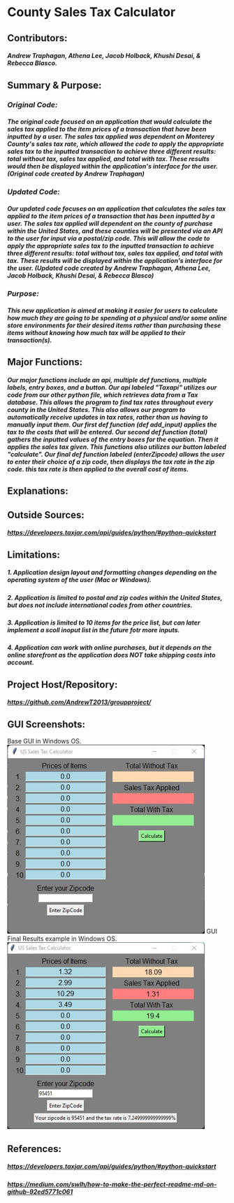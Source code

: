# **County Sales Tax Calculator**

## **Contributors:**
  ##### Andrew Traphagan, Athena Lee, Jacob Holback, Khushi Desai, & Rebecca Blasco.

## **Summary & Purpose:**
  ### _Original Code:_
  ##### The original code focused on an application that would calculate the sales tax applied to the item prices of a transaction that have been inputted by a user. The sales tax applied was dependent on Monterey County's sales tax rate, which allowed the code to apply the appropriate sales tax to the inputted transaction to    achieve three different results: total without tax, sales tax applied, and total with tax. These results would then be displayed within the application's interface       for the user. (Original code created by Andrew Traphagan)
  ### _Updated Code:_
  ##### Our updated code focuses on an application that calculates the sales tax applied to the item prices of a transaction that has been inputted by a user. The      sales tax applied will dependent on the county of purchase within the United States, and these counties will be presented via an API to the user for input via a postal/zip code. This will allow the code to apply the appropriate sales tax to the inputted transaction to achieve three different results: total without tax, sales tax applied, and total with tax. These results will be displayed within the application's interface for the user. (Updated code created by Andrew Traphagan, Athena Lee, Jacob Holback, Khushi Desai, & Rebecca Blasco)
  ### _Purpose:_
  ##### This new application is aimed at making it easier for users to calculate how much they are going to be spending at a physical and/or some online store          environments for their desired items rather than purchasing these items without knowing how much tax will be applied to their transaction(s).

## **Major Functions:**
  ##### Our major functions include an api, multiple def functions, multiple labels, entry boxes, and a button. Our api labeled "Taxapi" utilizes our code from our other python file, which retrieves data from a Tax database. This allows the program to find tax rates throughout every county in the United States. This also allows our program to automatically receive updates in tax rates, rather than us having to manually input them. Our first def function (def add_input) applies the tax to the costs that will be entered. Our second def function (total) gathers the inputted values of the entry boxes for the equation. Then it applies the sales tax given. This functions also utilizes our button labeled "calculate". Our final def function labeled (enterZipcode) allows the user to enter their choice of a zip code, then displays the tax rate in the zip code. this tax rate is then applied to the overall cost of items.

## **Explanations:**

## **Outside Sources:**
  ##### https://developers.taxjar.com/api/guides/python/#python-quickstart

## **Limitations:**
  ##### 1. Application design layout and formatting changes depending on the operating system of the user (Mac or Windows). 
  ##### 2. Application is limited to postal and zip codes within the United States, but does not include international codes from other countries.
  ##### 3. Application is limited to 10 items for the price list, but can later implement a scoll inoput list in the future fotr more inputs.
  ##### 4. Application can work with online purchases, but it depends on the online storefront as the application does NOT take shipping costs into account.

## **Project Host/Repository:**
  ##### https://github.com/AndrewT2013/groupproject/

## **GUI Screenshots:**
  Base GUI in Windows OS. 
  <img src = "calculatorwinos.jpg">
  GUI Final Results example in Windows OS.
  <img src = "calculatorwinosfinal.jpg">
  
## **References:**
  ##### https://developers.taxjar.com/api/guides/python/#python-quickstart
  ##### https://medium.com/swlh/how-to-make-the-perfect-readme-md-on-github-92ed5771c061
